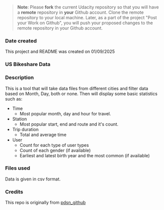 >**Note**: Please **fork** the current Udacity repository so that you will have a **remote** repository in **your** Github account. Clone the remote repository to your local machine. Later, as a part of the project "Post your Work on Github", you will push your proposed changes to the remote repository in your Github account.

### Date created
This project and README was created on 01/09/2025

### US Bikeshare Data


### Description
This is a tool that will take data files from different cities and filter data based on Month, Day, both or none. Then 
will display some basic statistics such as:
* Time
  * Most popular month, day and hour for travel. 
* Station
  * Most popular start, end and route and it's count. 
* Trip duration
  * Total and average time
* User 
  * Count for each type of user types
  * Count of each gender (if available)
  * Earliest and latest birth year and the most common (if available)

### Files used
Data is given in csv format.

### Credits
This repo is originally from [pdsn_github](https://github.com/udacity/pdsnd_github)

